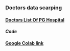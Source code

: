 ### Doctors data scarping 
####  <a href="https://www.doctorbangladesh.com/bsmmu-pg-hospital-doctor-list-contact/">Doctors List Of PG Hospital</a>
#### <i>Code</i> 
#### <a href="https://colab.research.google.com/drive/1NWSMV-7EshgsYiDRMEOlVg1sC_D6D75d?usp=sharing">Google Colab link</a>